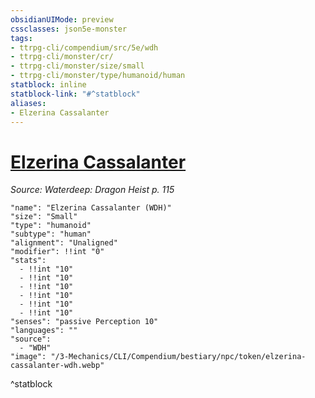 ```yaml
---
obsidianUIMode: preview
cssclasses: json5e-monster
tags:
- ttrpg-cli/compendium/src/5e/wdh
- ttrpg-cli/monster/cr/
- ttrpg-cli/monster/size/small
- ttrpg-cli/monster/type/humanoid/human
statblock: inline
statblock-link: "#^statblock"
aliases:
- Elzerina Cassalanter
---
```

# [Elzerina Cassalanter](3-Mechanics\CLI\Compendium\bestiary\npc/elzerina-cassalanter-wdh.md)
*Source: Waterdeep: Dragon Heist p. 115*  

```statblock
"name": "Elzerina Cassalanter (WDH)"
"size": "Small"
"type": "humanoid"
"subtype": "human"
"alignment": "Unaligned"
"modifier": !!int "0"
"stats":
  - !!int "10"
  - !!int "10"
  - !!int "10"
  - !!int "10"
  - !!int "10"
  - !!int "10"
"senses": "passive Perception 10"
"languages": ""
"source":
  - "WDH"
"image": "/3-Mechanics/CLI/Compendium/bestiary/npc/token/elzerina-cassalanter-wdh.webp"
```
^statblock